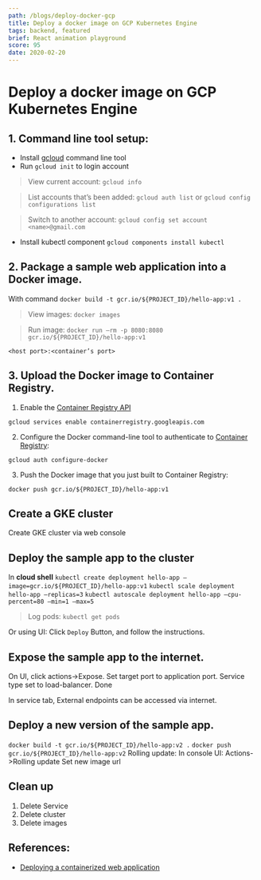 ```yaml
---
path: /blogs/deploy-docker-gcp
title: Deploy a docker image on GCP Kubernetes Engine
tags: backend, featured
brief: React animation playground
score: 95
date: 2020-02-20
---
```


# Deploy a docker image on GCP Kubernetes Engine

## 1. Command line tool setup:

-   Install [gcloud](https://cloud.google.com/sdk/docs/quickstart) command line tool
-   Run `gcloud init` to login account

> View current account:
> `gcloud info`

> List accounts that’s been added:
> `gcloud auth list` or
> `gcloud config configurations list`

> Switch to another account:
> `gcloud config set account <name>@gmail.com `

-   Install kubectl component
    `gcloud components install kubectl`

## 2. Package a sample web application into a Docker image.

With command `docker build -t gcr.io/${PROJECT_ID}/hello-app:v1 .`

> View images:
> `docker images`

> Run image:
> `docker run —rm -p 8080:8080 gcr.io/${PROJECT_ID}/hello-app:v1`

`<host port>:<container’s port>`

## 3. Upload the Docker image to Container Registry.

1. Enable the [Container Registry API](https://console.cloud.google.com/apis/library/containerregistry.googleapis.com)

```
gcloud services enable containerregistry.googleapis.com
```

2. Configure the Docker command-line tool to authenticate to [Container Registry](https://cloud.google.com/container-registry):

```shell
gcloud auth configure-docker
```

3. Push the Docker image that you just built to Container Registry:

```shell
docker push gcr.io/${PROJECT_ID}/hello-app:v1
```

## Create a GKE cluster

Create GKE cluster via web console

## Deploy the sample app to the cluster

In **cloud shell**
`kubectl create deployment hello-app —image=gcr.io/${PROJECT_ID}/hello-app:v1`
`kubectl scale deployment hello-app —replicas=3`
`kubectl autoscale deployment hello-app —cpu-percent=80 —min=1 —max=5`

> Log pods:
> `kubectl get pods`

Or using UI:
Click `Deploy` Button, and follow the instructions.

## Expose the sample app to the internet.

On UI, click actions->Expose.
Set target port to application port.
Service type set to load-balancer.
Done

In service tab, External endpoints can be accessed via internet.

## Deploy a new version of the sample app.

`docker build -t gcr.io/${PROJECT_ID}/hello-app:v2 .`
`docker push gcr.io/${PROJECT_ID}/hello-app:v2`
Rolling update:
In console UI:
Actions->Rolling update
Set new image url

## Clean up

1. Delete Service
2. Delete cluster
3. Delete images

## References:

-   [Deploying a containerized web application](https://cloud.google.com/kubernetes-engine/docs/tutorials/hello-app?hl=en_US)
